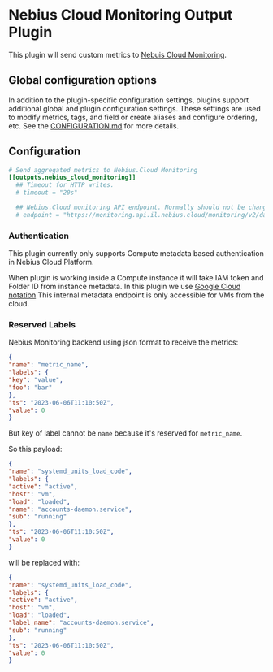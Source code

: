 # Nebius Cloud Monitoring Output Plugin

This plugin will send custom metrics to
[Nebuis Cloud Monitoring](https://nebius.com/il/services/monitoring).

## Global configuration options <!-- @/docs/includes/plugin_config.md -->

In addition to the plugin-specific configuration settings, plugins support
additional global and plugin configuration settings. These settings are used to
modify metrics, tags, and field or create aliases and configure ordering, etc.
See the [CONFIGURATION.md][CONFIGURATION.md] for more details.

[CONFIGURATION.md]: ../../../docs/CONFIGURATION.md#plugins

## Configuration

```toml @sample.conf
# Send aggregated metrics to Nebius.Cloud Monitoring
[[outputs.nebius_cloud_monitoring]]
  ## Timeout for HTTP writes.
  # timeout = "20s"

  ## Nebius.Cloud monitoring API endpoint. Normally should not be changed
  # endpoint = "https://monitoring.api.il.nebius.cloud/monitoring/v2/data/write"
```

### Authentication

This plugin currently only supports Compute metadata based authentication
in Nebius Cloud Platform.

When plugin is working inside a Compute instance it will take IAM token and
Folder ID from instance metadata. In this plugin we use [Google Cloud notation]
This internal metadata endpoint is only accessible for VMs from the cloud.

[Google Cloud notation]: https://nebius.com/il/docs/compute/operations/vm-info/get-info#gce-metadata

### Reserved Labels

Nebius Monitoring backend using json format to receive the metrics:

```json
{
"name": "metric_name",
"labels": {
"key": "value",
"foo": "bar"
},
"ts": "2023-06-06T11:10:50Z",
"value": 0
}
```

But key of label cannot be `name` because it's reserved for `metric_name`.

So this payload:

```json
{
"name": "systemd_units_load_code",
"labels": {
"active": "active",
"host": "vm",
"load": "loaded",
"name": "accounts-daemon.service",
"sub": "running"
},
"ts": "2023-06-06T11:10:50Z",
"value": 0
}
```

will be replaced with:

```json
{
"name": "systemd_units_load_code",
"labels": {
"active": "active",
"host": "vm",
"load": "loaded",
"label_name": "accounts-daemon.service",
"sub": "running"
},
"ts": "2023-06-06T11:10:50Z",
"value": 0
}
```
